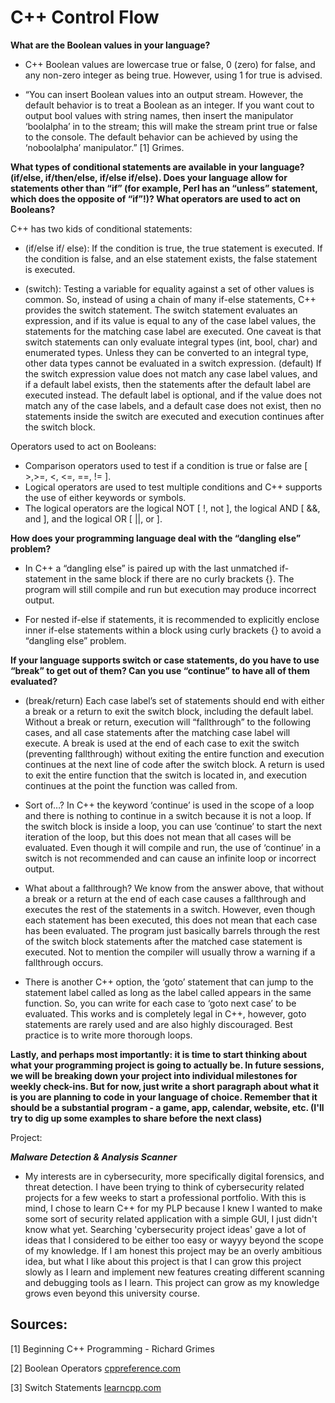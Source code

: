 # C++ Control Flow

**What are the Boolean values in your language?**

- C++ Boolean values are lowercase true or false, 0 (zero) for false, and any non-zero integer as being true. However, using 1 for true is advised.
   
- “You can insert Boolean values into an output stream. However, the default behavior is to treat a Boolean as an integer. If you want cout to output bool values with string names, then insert the manipulator ‘boolalpha’ in to the stream; this will make the stream print true or false to the console. The default behavior can be achieved by using the ‘noboolalpha’ manipulator.” [1] Grimes.

**What types of conditional statements are available in your language? (if/else, if/then/else, if/else if/else). 
Does your language allow for statements other than “if” (for example, Perl has an “unless” statement, which does the opposite of “if”!)? What operators are used to act on Booleans?**

C++ has two kids of conditional statements: 

- (if/else if/ else): If the condition is true, the true statement is executed. If the condition is false, and an else statement exists, the false statement is executed.

- (switch): Testing a variable for equality against a set of other values is common. So, instead of using a chain of many if-else statements, C++ provides the switch statement. The switch statement evaluates an expression, and if its value is equal to any of the case label values, the statements for the matching case label are executed. One caveat is that switch statements can only evaluate integral types (int, bool, char) and enumerated types. Unless they can be converted to an integral type, other data types cannot be evaluated in a switch expression.  (default) If the switch expression value does not match any case label values, and if a default label exists, then the statements after the default label are executed instead. The default label is optional, and if the value does not match any of the case labels, and a default case does not exist, then no statements inside the switch are executed and execution continues after the switch block. 

Operators used to act on Booleans: 

- Comparison operators used to test if a condition is true or false are [ >,>=, <, <=, ==, != ].
- Logical operators are used to test multiple conditions and C++ supports the use of either keywords or symbols.
- The logical operators are the logical NOT [ !, not ], the logical AND [ &&, and ], and the logical OR [ ||, or ].


**How does your programming language deal with the “dangling else” problem?**

- In C++ a “dangling else” is paired up with the last unmatched if-statement in the same block if there are no curly brackets {}. The program will still compile and run but execution may produce incorrect output. 

- For nested if-else if statements, it is recommended to explicitly enclose inner if-else statements within a block using curly brackets {} to avoid a “dangling else” problem. 

**If your language supports switch or case statements, do you have to use “break” to get out of them? 
Can you use “continue” to have all of them evaluated?**

- (break/return) Each case label’s set of statements should end with either a break or a return to exit the switch block, including the default label. Without a break or return, execution will “fallthrough” to the following cases, and all case statements after the matching case label will execute. A break is used at the end of each case to exit the switch (preventing fallthrough) without exiting the entire function and execution continues at the next line of code after the switch block. A return is used to exit the entire function that the switch is located in, and execution continues at the point the function was called from.

- Sort of…? In C++ the keyword ‘continue’ is used in the scope of a loop and there is nothing to continue in a switch because it is not a loop. If the switch block is inside a loop, you can use ‘continue’ to start the next iteration of the loop, but this does not mean that all cases will be evaluated. Even though it will compile and run, the use of ‘continue’ in a switch is not recommended and can cause an infinite loop or incorrect output.

- What about a fallthrough?  We know from the answer above, that without a break or a return at the end of each case causes a fallthrough and executes the rest of the statements in a switch. However, even though each statement has been executed, this does not mean that each case has been evaluated. The program just basically barrels through the rest of the switch block statements after the matched case statement is executed. Not to mention the compiler will usually throw a warning if a fallthrough occurs.

- There is another C++ option, the ‘goto’ statement that can jump to the statement label called as long as the label called appears in the same function. So, you can write for each case to ‘goto next case’ to be evaluated. This works and is completely legal in C++, however, goto statements are rarely used and are also highly discouraged. Best practice is to write more thorough loops. 

**Lastly, and perhaps most importantly: it is time to start thinking about what your programming project is going to actually be. In future sessions, we will be breaking down your project into individual milestones for weekly check-ins. But for now, just write a short paragraph about what it is you are planning to code in your language of choice. Remember that it should be a substantial program - a game, app, calendar, website, etc. (I'll try to dig up some examples to share before the next class)**

Project:

***Malware Detection & Analysis Scanner***

- My interests are in cybersecurity, more specifically digital forensics, and threat detection. I have been trying to think of cybersecurity related projects for a few weeks to start a professional portfolio. With this is mind, I chose to learn C++ for my PLP because I knew I wanted to make some sort of security related application with a simple GUI, I just didn't know what yet. Searching 'cybersecurity project ideas' gave a lot of ideas that I considered to be either too easy or wayyy beyond the scope of my knowledge.
If I am honest this project may be an overly ambitious idea, but what I like about this project is that I can grow this project slowly as I learn and implement new features creating different scanning and debugging tools as I learn. This project can grow as my knowledge grows even beyond this university course.



## Sources:
[1] Beginning C++ Programming - Richard Grimes

[2] Boolean Operators [cppreference.com](https://en.cppreference.com/w/cpp/language/operator_logical)

[3] Switch Statements [learncpp.com](https://www.learncpp.com/cpp-tutorial/switch-statement-basics/)
